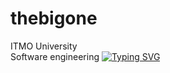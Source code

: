 <h1>thebigone</h1>
ITMO University<br>
Software engineering
<a href="https://git.io/typing-svg"><img src="https://readme-typing-svg.herokuapp.com?font=Fira+Code&size=30&duration=1000&pause=2000&vCenter=true&multiline=true&repeat=false&width=435&lines=Software+engineering" alt="Typing SVG" /></a>

